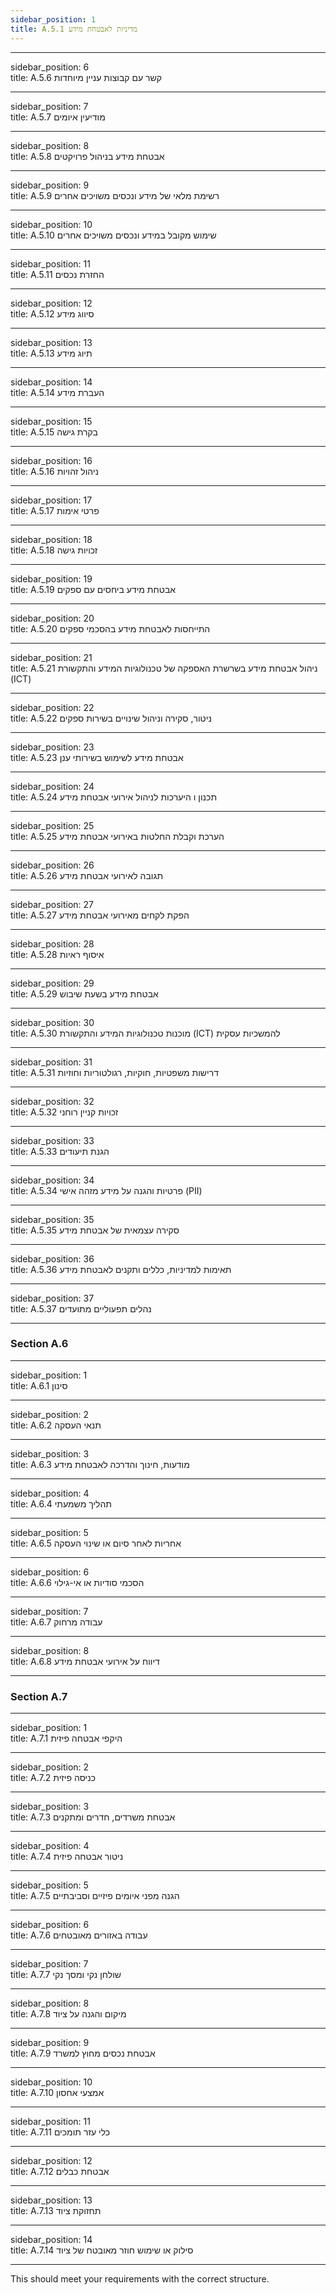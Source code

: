```yaml
---
sidebar_position: 1
title: A.5.1 מדיניות לאבטחת מידע
---
```




---

sidebar_position: 6  
title: A.5.6 קשר עם קבוצות עניין מיוחדות

---

sidebar_position: 7  
title: A.5.7 מודיעין איומים

---

sidebar_position: 8  
title: A.5.8 אבטחת מידע בניהול פרויקטים

---

sidebar_position: 9  
title: A.5.9 רשימת מלאי של מידע ונכסים משויכים אחרים

---

sidebar_position: 10  
title: A.5.10 שימוש מקובל במידע ונכסים משויכים אחרים

---

sidebar_position: 11  
title: A.5.11 החזרת נכסים

---

sidebar_position: 12  
title: A.5.12 סיווג מידע

---

sidebar_position: 13  
title: A.5.13 תיוג מידע

---

sidebar_position: 14  
title: A.5.14 העברת מידע

---

sidebar_position: 15  
title: A.5.15 בקרת גישה

---

sidebar_position: 16  
title: A.5.16 ניהול זהויות

---

sidebar_position: 17  
title: A.5.17 פרטי אימות

---

sidebar_position: 18  
title: A.5.18 זכויות גישה

---

sidebar_position: 19  
title: A.5.19 אבטחת מידע ביחסים עם ספקים

---

sidebar_position: 20  
title: A.5.20 התייחסות לאבטחת מידע בהסכמי ספקים

---

sidebar_position: 21  
title: A.5.21 ניהול אבטחת מידע בשרשרת האספקה של טכנולוגיות המידע והתקשורת (ICT)

---

sidebar_position: 22  
title: A.5.22 ניטור, סקירה וניהול שינויים בשירות ספקים

---

sidebar_position: 23  
title: A.5.23 אבטחת מידע לשימוש בשירותי ענן

---

sidebar_position: 24  
title: A.5.24 תכנון ו היערכות לניהול אירועי אבטחת מידע

---

sidebar_position: 25  
title: A.5.25 הערכת וקבלת החלטות באירועי אבטחת מידע

---

sidebar_position: 26  
title: A.5.26 תגובה לאירועי אבטחת מידע

---

sidebar_position: 27  
title: A.5.27 הפקת לקחים מאירועי אבטחת מידע

---

sidebar_position: 28  
title: A.5.28 איסוף ראיות

---

sidebar_position: 29  
title: A.5.29 אבטחת מידע בשעת שיבוש

---

sidebar_position: 30  
title: A.5.30 מוכנות טכנולוגיות המידע והתקשורת (ICT) להמשכיות עסקית

---

sidebar_position: 31  
title: A.5.31 דרישות משפטיות, חוקיות, רגולטוריות וחוזיות

---

sidebar_position: 32  
title: A.5.32 זכויות קניין רוחני

---

sidebar_position: 33  
title: A.5.33 הגנת תיעודים

---

sidebar_position: 34  
title: A.5.34 פרטיות והגנה על מידע מזהה אישי (PII)

---

sidebar_position: 35  
title: A.5.35 סקירה עצמאית של אבטחת מידע

---

sidebar_position: 36  
title: A.5.36 תאימות למדיניות, כללים ותקנים לאבטחת מידע

---

sidebar_position: 37  
title: A.5.37 נהלים תפעוליים מתועדים

---

### Section A.6

---

sidebar_position: 1  
title: A.6.1 סינון

---

sidebar_position: 2  
title: A.6.2 תנאי העסקה

---

sidebar_position: 3  
title: A.6.3 מודעות, חינוך והדרכה לאבטחת מידע

---

sidebar_position: 4  
title: A.6.4 תהליך משמעתי

---

sidebar_position: 5  
title: A.6.5 אחריות לאחר סיום או שינוי העסקה

---

sidebar_position: 6  
title: A.6.6 הסכמי סודיות או אי-גילוי

---

sidebar_position: 7  
title: A.6.7 עבודה מרחוק

---

sidebar_position: 8  
title: A.6.8 דיווח על אירועי אבטחת מידע

---

### Section A.7

---

sidebar_position: 1  
title: A.7.1 היקפי אבטחה פיזית

---

sidebar_position: 2  
title: A.7.2 כניסה פיזית

---

sidebar_position: 3  
title: A.7.3 אבטחת משרדים, חדרים ומתקנים

---

sidebar_position: 4  
title: A.7.4 ניטור אבטחה פיזית

---

sidebar_position: 5  
title: A.7.5 הגנה מפני איומים פיזיים וסביבתיים

---

sidebar_position: 6  
title: A.7.6 עבודה באזורים מאובטחים

---

sidebar_position: 7  
title: A.7.7 שולחן נקי ומסך נקי

---

sidebar_position: 8  
title: A.7.8 מיקום והגנה על ציוד

---

sidebar_position: 9  
title: A.7.9 אבטחת נכסים מחוץ למשרד

---

sidebar_position: 10  
title: A.7.10 אמצעי אחסון

---

sidebar_position: 11  
title: A.7.11 כלי עזר תומכים

---

sidebar_position: 12  
title: A.7.12 אבטחת כבלים

---

sidebar_position: 13  
title: A.7.13 תחזוקת ציוד

---

sidebar_position: 14  
title: A.7.14 סילוק או שימוש חוזר מאובטח של ציוד

---

This should meet your requirements with the correct structure.